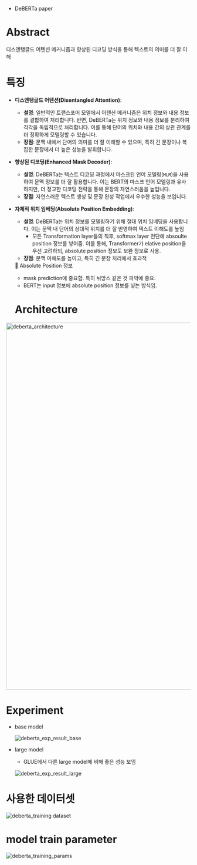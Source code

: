 - DeBERTa paper

# Abstract
디스엔탱글드 어텐션 메커니즘과 향상된 디코딩 방식을 통해 텍스트의 의미를 더 잘 이해

# 특징

- **디스엔탱글드 어텐션(Disentangled Attention)**:
    - **설명**: 일반적인 트랜스포머 모델에서 어텐션 메커니즘은 위치 정보와 내용 정보를 결합하여 처리합니다. 반면, DeBERTa는 위치 정보와 내용 정보를 분리하여 각각을 독립적으로 처리합니다. 이를 통해 단어의 위치와 내용 간의 상관 관계를 더 정확하게 모델링할 수 있습니다.
    - **장점**: 문맥 내에서 단어의 의미를 더 잘 이해할 수 있으며, 특히 긴 문장이나 복잡한 문장에서 더 높은 성능을 발휘합니다.
- **향상된 디코딩(Enhanced Mask Decoder)**:
    - **설명**: DeBERTa는 텍스트 디코딩 과정에서 마스크된 언어 모델링(`MLM`)을 사용하여 문맥 정보를 더 잘 활용합니다. 이는 BERT의 마스크 언어 모델링과 유사하지만, 더 정교한 디코딩 전략을 통해 문장의 자연스러움을 높입니다.
    - **장점**: 자연스러운 텍스트 생성 및 문장 완성 작업에서 우수한 성능을 보입니다.
- **자체적 위치 임베딩(Absolute Position Embedding)**:
    - **설명**: DeBERTa는 위치 정보를 모델링하기 위해 절대 위치 임베딩을 사용합니다. 이는 문맥 내 단어의 상대적 위치를 더 잘 반영하여 텍스트 이해도를 높임
        - 모든 Transformation layer들의 직후, softmax layer 전단에 absoulte position 정보를 넣어줌. 이를 통해, Transformer가 elative position을 우선 고려하되, absolute position 정보도 보완 정보로 사용.
    - **장점**: 문맥 이해도를 높이고, 특히 긴 문장 처리에서 효과적
    
    <aside>
    📌 Absolute Position 정보
    
    - mask prediction에 중요함. 특히 뉘앙스 같은 것 파악에 중요.
    - BERT는 input 정보에 absolute position 정보를 넣는 방식임.
    </aside>

    # Architecture

<img width="998" alt="deberta_architecture" src="https://github.com/user-attachments/assets/2e445ea9-028e-439e-b8df-79954811f196">

# Experiment

- base model
    
    ![deberta_exp_result_base](https://github.com/user-attachments/assets/cd99aaa1-a616-40cd-bf10-8eca93aecb9b)
    
- large model
    - GLUE에서 다른 large model에 비해 좋은 성능 보임
    
    ![deberta_exp_result_large](https://github.com/user-attachments/assets/f4c0e73d-541c-4e02-93f7-ac0783c63c84)
    

# 사용한 데이터셋

![deberta_training dataset](https://github.com/user-attachments/assets/cf71b8fb-e66c-4109-b37d-0027126fbeda)

# model train parameter

![deberta_training_params](https://github.com/user-attachments/assets/1875c9d6-0a2b-4c2f-8f28-b6f31b1a76eb)
